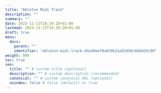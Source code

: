 ```yaml
---
title: "Ableton Midi Track"
description: ""
summary: ""
date: 2023-11-13T18:39:20+01:00
lastmod: 2023-11-13T18:39:20+01:00
draft: true
menu:
  docs:
    parent: ""
    identifier: "ableton-midi-track-45ed9ee78a039b2aa91056c8d8d29c80"
weight: 999
toc: true
seo:
  title: "" # custom title (optional)
  description: "" # custom description (recommended)
  canonical: "" # custom canonical URL (optional)
  noindex: false # false (default) or true
---
```

